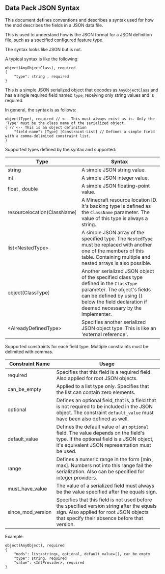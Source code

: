 

## Data Pack JSON Syntax

This document defines conventions and describes a 
syntax used for how the mod describes the fields 
in a JSON data file.

This is used to understand how is the JSON format for 
a JSON definition file, such as a specified configured feature type.

The syntax looks like JSON but is not.

A typical syntax is like the following:

~~~
object(AnyObjectClass), required
{
    "type": string , required
}
~~~

This is a simple JSON serialized object that decodes as `AnyObjectClass` and has a single required field named `type`, receiving only string values and is required.

In general, the syntax is as follows:
~~~
object(Type), required // <-- This must always exist as is. Only the 'Type' must be the class name of the serialized object.
{ // <-- This is an object definition
    "field-name": [Type] [Constraint-List] // Defines a simple field with a comma-delimited constraint list.
}
~~~

Supported types defined by the syntax and supported:

| Type                        | Syntax                                                                                                                                                                                                              |
|-----------------------------|---------------------------------------------------------------------------------------------------------------------------------------------------------------------------------------------------------------------|
| string                      | A simple JSON string value.                                                                                                                                                                                         |
| int                         | A simple JSON integer value.                                                                                                                                                                                        |
| float , double              | A simple JSON floating-point value.                                                                                                                                                                                 |
| resourcelocation(ClassName) | A Minecraft resource location ID. It's backing type is defined as the `ClassName` parameter. The value of this type is always a string.                                                                             |
| list&lt;NestedType&gt;      | A simple JSON array of the specified type. The `NestedType` must be replaced with another one of the members of this table. Containing multiple and nested arrays is also possible.                                 |
| object(ClassType)           | Another serialized JSON object of the specified class type defined in the `ClassType` parameter. The object's fields can be defined by using {} below the field declaration if deemed necessary by the implementer. |
| &lt;AlreadyDefinedType&gt;  | Specifies another serialized JSON object type. This is like an 'external reference'.                                                                                                                                |

Supported constraints for each field type. Multiple constraints must be delimited with commas.

| Constraint Name   | Usage                                                                                                                                                                                                                    |
|-------------------|--------------------------------------------------------------------------------------------------------------------------------------------------------------------------------------------------------------------------|
| required          | Specifies that this field is a required field. Also applied for root JSON objects.                                                                                                                                       |
| can_be_empty      | Applied to a list type only. Specifies that the list can contain zero elements.                                                                                                                                          |
| optional          | Defines an optional field, that is, a field that is not required to be included in the JSON object. The constraint `default_value` must have been also defined as well.                                                  |
| default_value     | Defines the default value of an `optional` field. The value depends on the field's type. If the optional field is a JSON object, it's equivalent JSON representation must be used.                                       |
| range             | Defines a numeric range in the form [min , max]. Numbers not into this range fail the serialization. Also can be specified for [integer providers](https://minecraft.wiki/w/Template:Nbt_inherit/int_provider/template). |
| must_have_value   | The value of a serialized field must always be the value specified after the equals sign.                                                                                                                                |
| since_mod_version | Specifies that this field is not used before the specified version string after the equals sign. Also applied for root JSON objects that specify their absence before that version.                                      |


Example:
~~~
object(AnyObject), required
{
    "mods": list<string>, optional, default_value=[], can_be_empty
    "type": string, required
    "value": <IntProvider>, required
}
~~~